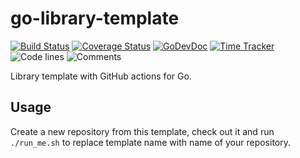 # go-library-template

[![Build Status](https://github.com/bool64/go-library-template/workflows/test-unit/badge.svg)](https://github.com/bool64/go-library-template/actions?query=branch%3Amaster+workflow%3Atest-unit)
[![Coverage Status](https://codecov.io/gh/bool64/go-library-template/branch/master/graph/badge.svg)](https://codecov.io/gh/bool64/go-library-template)
[![GoDevDoc](https://img.shields.io/badge/dev-doc-00ADD8?logo=go)](https://pkg.go.dev/github.com/bool64/go-library-template)
[![Time Tracker](https://wakatime.com/badge/github/bool64/go-library-template.svg)](https://wakatime.com/badge/github/bool64/go-library-template)
![Code lines](https://sloc.xyz/github/bool64/go-library-template/?category=code)
![Comments](https://sloc.xyz/github/bool64/go-library-template/?category=comments)

<!--- TODO Update README.md -->

Library template with GitHub actions for Go.

## Usage

Create a new repository from this template, check out it and run `./run_me.sh` to replace template name with name of
your repository.